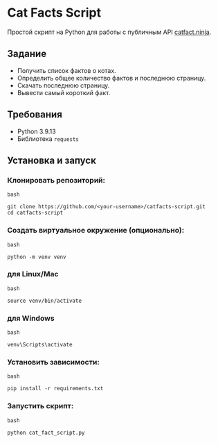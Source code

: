 # Cat Facts Script

Простой скрипт на Python для работы с публичным API [catfact.ninja](https://catfact.ninja/).

## Задание
- Получить список фактов о котах.
- Определить общее количество фактов и последнюю страницу.
- Скачать последнюю страницу.
- Вывести самый короткий факт.

## Требования
- Python 3.9.13
- Библиотека `requests`

## Установка и запуск

### Клонировать репозиторий:
```
bash

git clone https://github.com/<your-username>/catfacts-script.git
cd catfacts-script
```

### Создать виртуальное окружение (опционально):
```
bash

python -m venv venv
```
### для Linux/Mac
```
bash

source venv/bin/activate
```
### для Windows
```
bash

venv\Scripts\activate
```
### Установить зависимости:
```
bash

pip install -r requirements.txt
```
### Запустить скрипт:
```
bash

python cat_fact_script.py
```